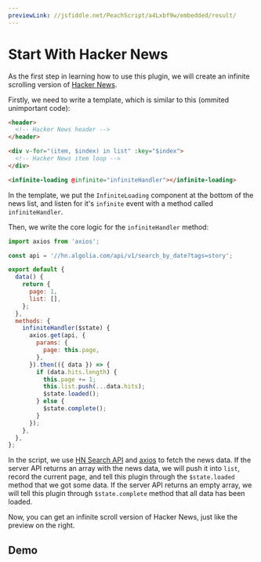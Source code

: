 ```yaml
---
previewLink: //jsfiddle.net/PeachScript/a4Lxbf9w/embedded/result/
---
```


# Start With Hacker News

As the first step in learning how to use this plugin, we will create an infinite scrolling version of [Hacker News](https://news.ycombinator.com/).

Firstly, we need to write a template, which is similar to this (ommited unimportant code):

``` html {9}
<header>
  <!-- Hacker News header -->
</header>

<div v-for="(item, $index) in list" :key="$index">
  <!-- Hacker News item loop -->
</div>

<infinite-loading @infinite="infiniteHandler"></infinite-loading>
```

In the template, we put the `InfiniteLoading` component at the bottom of the news list, and listen for it's `infinite` event with a method called `infiniteHandler`.

Then, we write the core logic for the `infiniteHandler` method:

``` js
import axios from 'axios';

const api = '//hn.algolia.com/api/v1/search_by_date?tags=story';

export default {
  data() {
    return {
      page: 1,
      list: [],
    };
  },
  methods: {
    infiniteHandler($state) {
      axios.get(api, {
        params: {
          page: this.page,
        },
      }).then(({ data }) => {
        if (data.hits.length) {
          this.page += 1;
          this.list.push(...data.hits);
          $state.loaded();
        } else {
          $state.complete();
        }
      });
    },
  },
};
```

In the script, we use [HN Search API](https://hn.algolia.com/api) and [axios](https://github.com/mzabriskie/axios) to fetch the news data. If the server API returns an array with the news data, we will push it into `list`, record the current page, and tell this plugin through the `$state.loaded` method that we got some data. If the server API returns an empty array, we will tell this plugin through `$state.complete` method that all data has been loaded.

Now, you can get an infinite scroll version of Hacker News, just like the preview on the right.

## Demo

<preview path="../../examples/pages/start-with-hn.vue"></preview>
